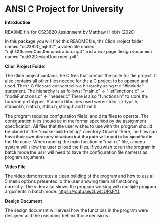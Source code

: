 # ANSI C Project for University
**Introduction**

README file for CS23820 Assignment by Matthew Hibbin (2020)

In this package you will find this README file, the Clion project folder named "cs23820_mjh32", a video file named "mjh32ScreenCastDemonstration.mp4" and a two page design document named "mjh32DesignDocument.pdf".

**Clion Project Folder**

The Clion project contains the C files that contain the code for the project. It also contains all other files needed for the a C project to be opened and used.
These C files are connected in a hierarchy using the "#include" statement. The hierarchy is as follows: "main.c" -> "listFunctions.c" -> "nodeFunctions.c" -> "header.c"
There is also "functions.h" to store the function prototypes.
Standard libraries used were: stdio.h, ctype.h, stdbool.h, math.h, stdlib.h, string.h and time.h

The program requires configuration file(s) and data files to operate. The configuration files should be in the format specified by the assignment specification.
All files that the user wishes to use with the program should be placed in the "cmake-build-debug" directory. Once in there, the files can have their own directory structure but the path will need to be specified in the file name.
When running the main function in "main.c" file, a menu system will allow the user to load the files.
If you wish to run the program in batch mode the user will need to have the configuration file name(s) as program arguments.

**Video File**

The video demonstrates a clean building of the program and how to use all 5 menu options presented to the user showing them all functioning correctly.
The video also shows the program working with multiple program arguments in batch mode.
https://youtu.be/zLwI4URsEY4

**Design Document**

The design document will reveal how the functions in the program were designed and the reasoning behind those decisions.
